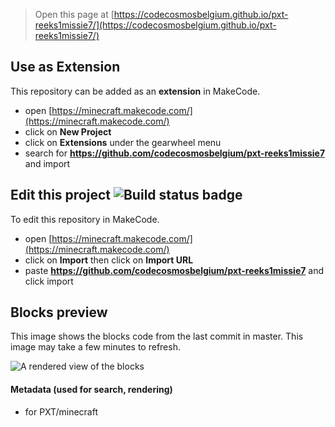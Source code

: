 
> Open this page at [https://codecosmosbelgium.github.io/pxt-reeks1missie7/](https://codecosmosbelgium.github.io/pxt-reeks1missie7/)

## Use as Extension

This repository can be added as an **extension** in MakeCode.

* open [https://minecraft.makecode.com/](https://minecraft.makecode.com/)
* click on **New Project**
* click on **Extensions** under the gearwheel menu
* search for **https://github.com/codecosmosbelgium/pxt-reeks1missie7** and import

## Edit this project ![Build status badge](https://github.com/codecosmosbelgium/pxt-reeks1missie7/workflows/MakeCode/badge.svg)

To edit this repository in MakeCode.

* open [https://minecraft.makecode.com/](https://minecraft.makecode.com/)
* click on **Import** then click on **Import URL**
* paste **https://github.com/codecosmosbelgium/pxt-reeks1missie7** and click import

## Blocks preview

This image shows the blocks code from the last commit in master.
This image may take a few minutes to refresh.

![A rendered view of the blocks](https://github.com/codecosmosbelgium/pxt-reeks1missie7/raw/master/.github/makecode/blocks.png)

#### Metadata (used for search, rendering)

* for PXT/minecraft
<script src="https://makecode.com/gh-pages-embed.js"></script><script>makeCodeRender("{{ site.makecode.home_url }}", "{{ site.github.owner_name }}/{{ site.github.repository_name }}");</script>
